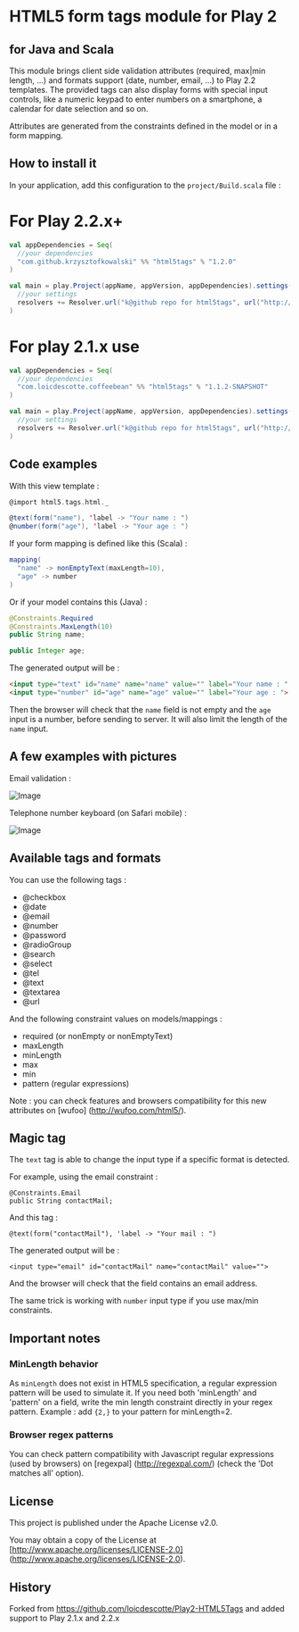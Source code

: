 # HTML5 form tags module for Play 2
## for Java and Scala

This module brings client side validation attributes (required, max|min length, ...) and formats support (date, number, email, ...) to Play 2.2 templates.
The provided tags can also display forms with special input controls, like a numeric keypad to enter numbers on a smartphone, a calendar for date selection and so on.

Attributes are generated from the constraints defined in the model or in a form mapping. 

## How to install it

In your application, add this configuration to the `project/Build.scala` file :

# For Play 2.2.x+

```scala
val appDependencies = Seq(
  //your dependencies
  "com.github.krzysztofkowalski" %% "html5tags" % "1.2.0"
)

val main = play.Project(appName, appVersion, appDependencies).settings(
  //your settings
  resolvers += Resolver.url("k@github repo for html5tags", url("http://krzysztofkowalski.github.io/releases/"))(Resolver.ivyStylePatterns)
)
```

# For play 2.1.x use

```scala
val appDependencies = Seq(
  //your dependencies
  "com.loicdescotte.coffeebean" %% "html5tags" % "1.1.2-SNAPSHOT"
)

val main = play.Project(appName, appVersion, appDependencies).settings(
  //your settings
  resolvers += Resolver.url("k@github repo for html5tags", url("http://krzysztofkowalski.github.io/releases/"))(Resolver.ivyStylePatterns)
)

```  



## Code examples

With this view template : 

```scala
@import html5.tags.html._

@text(form("name"), 'label -> "Your name : ")
@number(form("age"), 'label -> "Your age : ") 
```

If your form mapping is defined like this (Scala) :

```scala
mapping(          
  "name" -> nonEmptyText(maxLength=10),
  "age" -> number
)
```

Or if your model contains this (Java) :

```java
@Constraints.Required
@Constraints.MaxLength(10)
public String name;

public Integer age;
```
 
The generated output will be : 
 
```html 
<input type="text" id="name" name="name" value="" label="Your name : " required maxlength="10">
<input type="number" id="age" name="age" value="" label="Your age : ">
```
    
Then the browser will check that the `name` field is not empty and the `age` input is a number, before sending to server. 
It will also limit the length of the `name` input.

## A few examples with pictures

Email validation :

![Image](http://wufoo.com/html5/images/email-supported-firefox4b12.png)

Telephone number keyboard (on Safari mobile) :

![Image](http://wufoo.com/html5/images/tel-mobsafari-supported.png)

## Available tags and formats

You can use the following tags : 

 * @checkbox
 * @date
 * @email
 * @number
 * @password
 * @radioGroup
 * @search
 * @select
 * @tel
 * @text
 * @textarea
 * @url

And the following constraint values on models/mappings :

 * required (or nonEmpty or nonEmptyText)
 * maxLength
 * minLength
 * max
 * min
 * pattern (regular expressions)

Note : you can check features and browsers compatibility for this new attributes on [wufoo] (http://wufoo.com/html5/).

## Magic tag

The `text` tag is able to change the input type if a specific format is detected.

For example, using the email constraint :

    @Constraints.Email
    public String contactMail;
     
And this tag :
  
    @text(form("contactMail"), 'label -> "Your mail : ")

The generated output will be :

    <input type="email" id="contactMail" name="contactMail" value="">

And the browser will check that the field contains an email address.

The same trick is working with `number` input type if you use max/min constraints.

## Important notes
  
### MinLength behavior

As `minLength` does not exist in HTML5 specification, a regular expression pattern will be used to simulate it. 
If you need both 'minLength' and 'pattern' on a field, write the min length constraint directly in your regex pattern. Example : add `{2,}` to your pattern for minLength=2.

### Browser regex patterns

You can check pattern compatibility with Javascript regular expressions (used by browsers) on [regexpal] (http://regexpal.com/) (check the 'Dot matches all' option).

## License

This project is published under the Apache License v2.0.

You may obtain a copy of the License at [http://www.apache.org/licenses/LICENSE-2.0] (http://www.apache.org/licenses/LICENSE-2.0).

## History

Forked from https://github.com/loicdescotte/Play2-HTML5Tags
and added support to Play 2.1.x and 2.2.x
